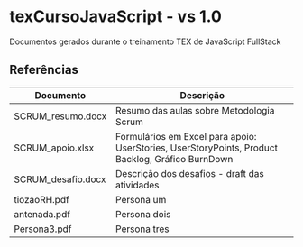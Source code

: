 # texCursoJavaScript - vs 1.0
Documentos gerados durante o treinamento TEX de JavaScript FullStack

## Referências

Documento            | Descrição
-------------------- | ------------------------------------------------
SCRUM_resumo.docx    | Resumo das aulas sobre Metodologia Scrum
SCRUM_apoio.xlsx     | Formulários em Excel para apoio: UserStories, UserStoryPoints, Product Backlog, Gráfico BurnDown
SCRUM_desafio.docx   | Descrição dos desafios - draft das atividades
tiozaoRH.pdf         | Persona um
antenada.pdf         | Persona dois
Persona3.pdf         | Persona tres
